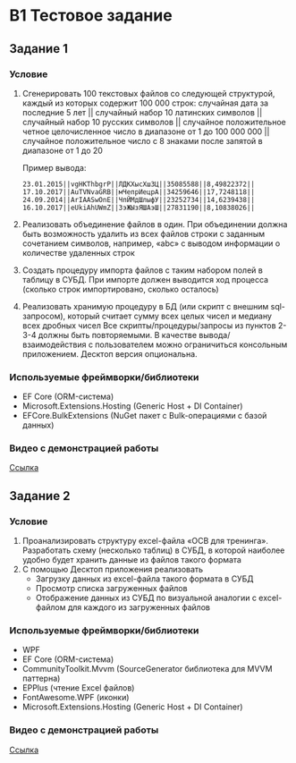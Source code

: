# B1 Тестовое задание

## Задание 1

### Условие
1. Сгенерировать 100 текстовых файлов со следующей структурой, каждый из которых содержит 100 000 строк:
  случайная дата за последние 5 лет || случайный набор 10 латинских символов ||
  случайный набор 10 русских символов || случайное положительное четное
  целочисленное число в диапазоне от 1 до 100 000 000 || случайное положительное
  число с 8 знаками после запятой в диапазоне от 1 до 20

    Пример вывода:
    
    ```03.03.2015||ZAwRbpGUiK||мДМЮаНкуКД||14152932||7,87742021||
    23.01.2015||vgHKThbgrP||ЛДКХысХшЗЦ||35085588||8,49822372||    
    17.10.2017||AuTVNvaGRB||мЧепрИецрА||34259646||17,7248118||
    24.09.2014||ArIAASwOnE||ЧпЙМдШлыфУ||23252734||14,6239438||
    16.10.2017||eUkiAhUWmZ||ЗэЖЫзЯШАэШ||27831190||8,10838026||
    ```

2. Реализовать объединение файлов в один. При объединении должна быть возможность
удалить из всех файлов строки с заданным сочетанием символов, например, «abc» с выводом
информации о количестве удаленных строк
3. Создать процедуру импорта файлов с таким набором полей в таблицу в СУБД. При импорте
должен выводится ход процесса (сколько строк импортировано, сколько осталось)
4. Реализовать хранимую процедуру в БД (или скрипт с внешним sql-запросом), который считает
сумму всех целых чисел и медиану всех дробных чисел
Все скрипты/процедуры/запросы из пунктов 2-3-4 должны быть повторяемыми.
В качестве вывода/взаимодействия с пользователем можно ограничиться консольным
приложением. Десктоп версия опциональна.

### Используемые фреймворки/библиотеки
- EF Core (ORM-система)
- Microsoft.Extensions.Hosting (Generic Host + DI Container)
- EFCore.BulkExtensions (NuGet пакет с Bulk-операциями с базой данных)

### Видео с демонстрацией работы

[Ссылка](https://youtu.be/oFrahO9Ie6U)

## Задание 2

### Условие
1. Проанализировать структуру excel-файла «ОСВ для тренинга». Разработать схему (несколько таблиц) в СУБД, в которой наиболее удобно будет хранить данные из файлов такого формата
2. С помощью Десктоп приложения реализовать
   - Загрузку данных из excel-файла такого формата в СУБД
   - Просмотр списка загруженных файлов
   - Отображение данных из СУБД по визуальной аналогии с exсel-файлом для каждого из загруженных файлов

### Используемые фреймворки/библиотеки
- WPF
- EF Core (ORM-система)
- CommunityToolkit.Mvvm (SourceGenerator библиотека для MVVM паттерна)
- EPPlus (чтение Excel файлов)
- FontAwesome.WPF (иконки)
- Microsoft.Extensions.Hosting (Generic Host + DI Container)

### Видео с демонстрацией работы

[Ссылка](https://youtu.be/Bg6sZtN2k_Y)

